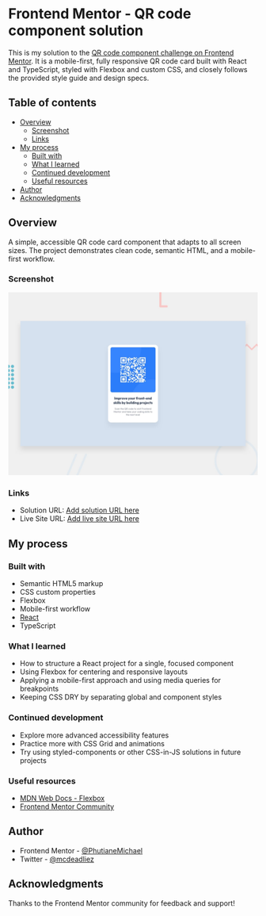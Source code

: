 # Frontend Mentor - QR code component solution

This is my solution to the [QR code component challenge on Frontend Mentor](https://www.frontendmentor.io/challenges/qr-code-component-iux_sIO_H). It is a mobile-first, fully responsive QR code card built with React and TypeScript, styled with Flexbox and custom CSS, and closely follows the provided style guide and design specs.

## Table of contents
- [Overview](#overview)
    - [Screenshot](#screenshot)
    - [Links](#links)
- [My process](#my-process)
    - [Built with](#built-with)
    - [What I learned](#what-i-learned)
    - [Continued development](#continued-development)
    - [Useful resources](#useful-resources)
- [Author](#author)
- [Acknowledgments](#acknowledgments)

## Overview

A simple, accessible QR code card component that adapts to all screen sizes. The project demonstrates clean code, semantic HTML, and a mobile-first workflow.

### Screenshot

![Screenshot of the QR code component](./preview.jpg)

### Links

- Solution URL: [Add solution URL here](https://your-solution-url.com)
- Live Site URL: [Add live site URL here](https://your-live-site-url.com)

## My process

### Built with
- Semantic HTML5 markup
- CSS custom properties
- Flexbox
- Mobile-first workflow
- [React](https://reactjs.org/)
- TypeScript

### What I learned

- How to structure a React project for a single, focused component
- Using Flexbox for centering and responsive layouts
- Applying a mobile-first approach and using media queries for breakpoints
- Keeping CSS DRY by separating global and component styles

### Continued development

- Explore more advanced accessibility features
- Practice more with CSS Grid and animations
- Try using styled-components or other CSS-in-JS solutions in future projects

### Useful resources
- [MDN Web Docs - Flexbox](https://developer.mozilla.org/en-US/docs/Web/CSS/CSS_Flexible_Box_Layout/Basic_Concepts_of_Flexbox)
- [Frontend Mentor Community](https://www.frontendmentor.io/community)

## Author

- Frontend Mentor - [@PhutianeMichael](https://www.frontendmentor.io/profile/PhutianeMichael)
- Twitter - [@mcdeadliez](https://www.twitter.com/yourusername)

## Acknowledgments

Thanks to the Frontend Mentor community for feedback and support!
